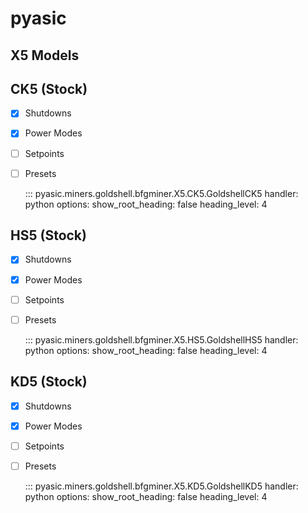 # pyasic
## X5 Models

## CK5 (Stock)

- [x] Shutdowns
- [x] Power Modes
- [ ] Setpoints
- [ ] Presets

    ::: pyasic.miners.goldshell.bfgminer.X5.CK5.GoldshellCK5
    handler: python
    options:
        show_root_heading: false
        heading_level: 4

## HS5 (Stock)

- [x] Shutdowns
- [x] Power Modes
- [ ] Setpoints
- [ ] Presets

    ::: pyasic.miners.goldshell.bfgminer.X5.HS5.GoldshellHS5
    handler: python
    options:
        show_root_heading: false
        heading_level: 4

## KD5 (Stock)

- [x] Shutdowns
- [x] Power Modes
- [ ] Setpoints
- [ ] Presets

    ::: pyasic.miners.goldshell.bfgminer.X5.KD5.GoldshellKD5
    handler: python
    options:
        show_root_heading: false
        heading_level: 4

